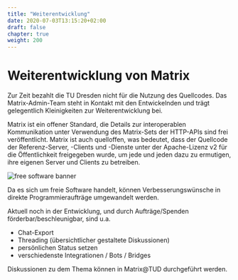 ```yaml
---
title: "Weiterentwicklung"
date: 2020-07-03T13:15:20+02:00
draft: false
chapter: true
weight: 200
---
```


# Weiterentwicklung von Matrix

Zur Zeit bezahlt die TU Dresden nicht für die Nutzung des Quellcodes. Das Matrix-Admin-Team steht in Kontakt mit den Entwickelnden und trägt gelegentlich Kleinigkeiten zur Weiterentwicklung bei. 

Matrix ist ein offener Standard, die Details zur interoperablen Kommunikation unter Verwendung des Matrix-Sets der HTTP-APIs sind frei veröffentlicht. Matrix ist auch quelloffen, was bedeutet, dass der Quellcode der Referenz-Server, -Clients und -Dienste unter der Apache-Lizenz v2 für die Öffentlichkeit freigegeben wurde, um jede und jeden dazu zu ermutigen, ihre eigenen Server und Clients zu betreiben.

![free software banner](/images/free-software-likes-you-and-your-freedom.webp)

Da es sich um freie Software handelt, können Verbesserungswünsche in direkte Programmieraufträge umgewandelt werden.

Aktuell noch in der Entwicklung, und durch Aufträge/Spenden förderbar/beschleunigbar, sind u.a.

* Chat-Export
* Threading (übersichtlicher gestaltete Diskussionen)
* persönlichen Status setzen
* verschiedenste Integrationen / Bots / Bridges

Diskussionen zu dem Thema können in Matrix@TUD durchgeführt werden.



